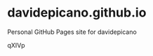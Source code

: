 # davidepicano.github.io
Personal GitHub Pages site for davidepicano



























qXIVp
